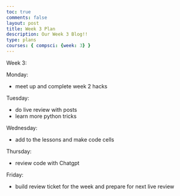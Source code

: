 ```yaml
---
toc: true
comments: false
layout: post
title: Week 3 Plan 
description: Our Week 3 Blog!! 
type: plans
courses: { compsci: {week: 3} }
---
```


Week 3:

Monday:
- meet up and complete week 2 hacks

Tuesday:
- do live review with posts
- learn more python tricks

Wednesday:
- add to the lessons and make code cells

Thursday:
- review code with Chatgpt

Friday:
- build review ticket for the week and prepare for next live review
